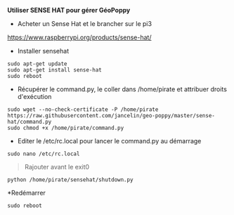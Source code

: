 **Utiliser SENSE HAT pour gérer GéoPoppy**

* Acheter un Sense Hat et le brancher sur le pi3

https://www.raspberrypi.org/products/sense-hat/

* Installer sensehat

```
sudo apt-get update
sudo apt-get install sense-hat
sudo reboot
```

* Récupérer le command.py, le coller dans /home/pirate et attribuer droits d'exécution

```
sudo wget --no-check-certificate -P /home/pirate https://raw.githubusercontent.com/jancelin/geo-poppy/master/sense-hat/command.py
sudo chmod +x /home/pirate/command.py
```

* Editer le /etc/rc.local pour lancer le command.py au démarrage

```
sudo nano /etc/rc.local
```

>Rajouter avant le exit0

```
python /home/pirate/sensehat/shutdown.py
```

*Redémarrer

```.
sudo reboot
```
